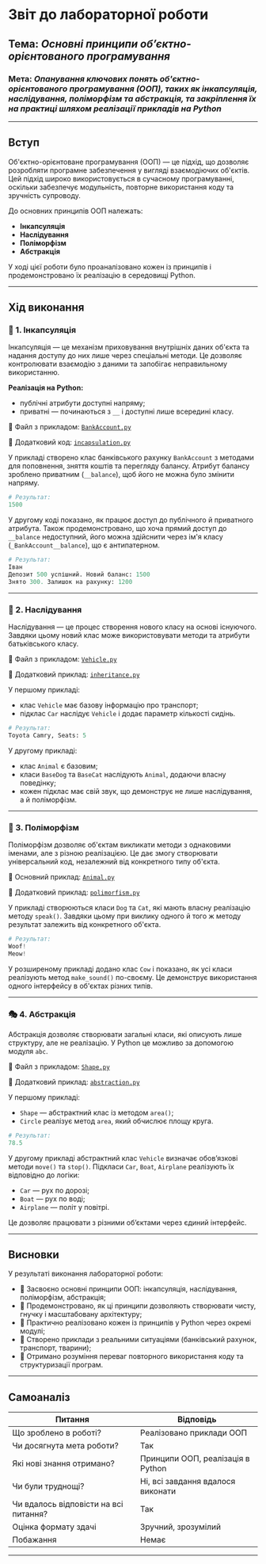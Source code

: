 # Звіт до лабораторної роботи

## Тема: *Основні принципи об’єктно-орієнтованого програмування*

### Мета: *Опанування ключових понять об'єктно-орієнтованого програмування (ООП), таких як інкапсуляція, наслідування, поліморфізм та абстракція, та закріплення їх на практиці шляхом реалізації прикладів на Python*

---

## Вступ

Об'єктно-орієнтоване програмування (ООП) — це підхід, що дозволяє розробляти програмне забезпечення у вигляді взаємодіючих об'єктів. Цей підхід широко використовується в сучасному програмуванні, оскільки забезпечує модульність, повторне використання коду та зручність супроводу.

До основних принципів ООП належать:

* **Інкапсуляція**
* **Наслідування**
* **Поліморфізм**
* **Абстракція**

У ході цієї роботи було проаналізовано кожен із принципів і продемонстровано їх реалізацію в середовищі Python.

---

## Хід виконання

### 🔐 1. Інкапсуляція

Інкапсуляція — це механізм приховування внутрішніх даних об'єкта та надання доступу до них лише через спеціальні методи. Це дозволяє контролювати взаємодію з даними та запобігає неправильному використанню.

**Реалізація на Python:**

* публічні атрибути доступні напряму;
* приватні — починаються з `__` і доступні лише всередині класу.

📄 Файл з прикладом: [`BankAccount.py`](./pipenv_env/BankAccount.py)

📄 Додатковий код: [`incapsulation.py`](./pipenv_env/incapsulation.py)

У прикладі створено клас банківського рахунку `BankAccount` з методами для поповнення, зняття коштів та перегляду балансу. Атрибут балансу зроблено приватним (`__balance`), щоб його не можна було змінити напряму.

```python
# Результат:
1500
```

У другому коді показано, як працює доступ до публічного й приватного атрибута. Також продемонстровано, що хоча прямий доступ до `__balance` недоступний, його можна здійснити через ім'я класу (`_BankAccount__balance`), що є антипатерном.

```python
# Результат:
Іван
Депозит 500 успішний. Новий баланс: 1500
Знято 300. Залишок на рахунку: 1200
```

---

### 🧬 2. Наслідування

Наслідування — це процес створення нового класу на основі існуючого. Завдяки цьому новий клас може використовувати методи та атрибути батьківського класу.

📄 Файл з прикладом: [`Vehicle.py`](./pipenv_env/Vehicle.py)

📄 Додатковий приклад: [`inheritance.py`](./pipenv_env/inheritance.py)

У першому прикладі:

* клас `Vehicle` має базову інформацію про транспорт;
* підклас `Car` наслідує `Vehicle` і додає параметр кількості сидінь.

```python
# Результат:
Toyota Camry, Seats: 5
```

У другому прикладі:

* клас `Animal` є базовим;
* класи `BaseDog` та `BaseCat` наслідують `Animal`, додаючи власну поведінку;
* кожен підклас має свій звук, що демонструє не лише наслідування, а й поліморфізм.

---

### 🔁 3. Поліморфізм

Поліморфізм дозволяє об'єктам викликати методи з однаковими іменами, але з різною реалізацією. Це дає змогу створювати універсальний код, незалежний від конкретного типу об'єкта.

📄 Основний приклад: [`Animal.py`](./pipenv_env/Animal.py)

📄 Додатковий приклад: [`polimorfism.py`](./pipenv_env/polimorfism.py)

У прикладі створюються класи `Dog` та `Cat`, які мають власну реалізацію методу `speak()`. Завдяки цьому при виклику одного й того ж методу результат залежить від конкретного об'єкта.

```python
# Результат:
Woof!
Meow!
```

У розширеному прикладі додано клас `Cow` і показано, як усі класи реалізують метод `make_sound()` по-своєму. Це демонструє використання одного інтерфейсу в об'єктах різних типів.

---

### 🎭 4. Абстракція

Абстракція дозволяє створювати загальні класи, які описують лише структуру, але не реалізацію. У Python це можливо за допомогою модуля `abc`.

📄 Файл з прикладом: [`Shape.py`](./pipenv_env/Shape.py)

📄 Додатковий приклад: [`abstraction.py`](./pipenv_env/abstraction.py)

У першому прикладі:

* `Shape` — абстрактний клас із методом `area()`;
* `Circle` реалізує метод `area`, який обчислює площу круга.

```python
# Результат:
78.5
```

У другому прикладі абстрактний клас `Vehicle` визначає обов’язкові методи `move()` та `stop()`. Підкласи `Car`, `Boat`, `Airplane` реалізують їх відповідно до логіки:

* `Car` — рух по дорозі;
* `Boat` — рух по воді;
* `Airplane` — політ у повітрі.

Це дозволяє працювати з різними об’єктами через єдиний інтерфейс.

---

## Висновки

У результаті виконання лабораторної роботи:

* 🔹 Засвоєно основні принципи ООП: інкапсуляція, наслідування, поліморфізм, абстракція;
* 🔹 Продемонстровано, як ці принципи дозволяють створювати чисту, гнучку і масштабовану архітектуру;
* 🔹 Практично реалізовано кожен із принципів у Python через окремі модулі;
* 🔹 Створено приклади з реальними ситуаціями (банківський рахунок, транспорт, тварини);
* 🔹 Отримано розуміння переваг повторного використання коду та структуризації програм.

---

## Самоаналіз

| Питання                               | Відповідь                         |
| ------------------------------------- | --------------------------------- |
| Що зроблено в роботі?                 | Реалізовано приклади ООП          |
| Чи досягнута мета роботи?             | Так                               |
| Які нові знання отримано?             | Принципи ООП, реалізація в Python |
| Чи були труднощі?                     | Ні, всі завдання вдалося виконати |
| Чи вдалось відповісти на всі питання? | Так                               |
| Оцінка формату здачі                  | Зручний, зрозумілий               |
| Побажання                             | Немає                             |

---
